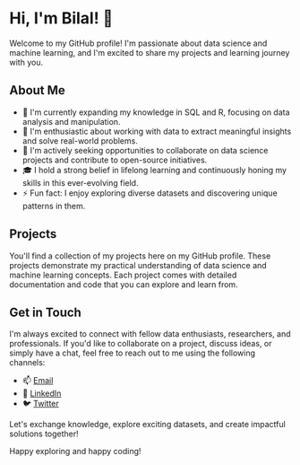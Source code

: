 # Hi, I'm Bilal! 👋

Welcome to my GitHub profile! I'm passionate about data science and machine learning, and I'm excited to share my projects and learning journey with you. 

## About Me

- 🌱 I'm currently expanding my knowledge in SQL and R, focusing on data analysis and manipulation.
- 👀 I'm enthusiastic about working with data to extract meaningful insights and solve real-world problems.
- 💼 I'm actively seeking opportunities to collaborate on data science projects and contribute to open-source initiatives.
- 🎓 I hold a strong belief in lifelong learning and continuously honing my skills in this ever-evolving field.
- ⚡ Fun fact: I enjoy exploring diverse datasets and discovering unique patterns in them.

## Projects

You'll find a collection of my projects here on my GitHub profile. These projects demonstrate my practical understanding of data science and machine learning concepts. Each project comes with detailed documentation and code that you can explore and learn from.

## Get in Touch

I'm always excited to connect with fellow data enthusiasts, researchers, and professionals. If you'd like to collaborate on a project, discuss ideas, or simply have a chat, feel free to reach out to me using the following channels:

- 📫 [Email](mailto:mba.2@live.com)
- 💼 [LinkedIn](https://linkedin.com/in/your-linkedin-profile)
- 🐦 [Twitter](https://twitter.com/momoguco)

Let's exchange knowledge, explore exciting datasets, and create impactful solutions together!

Happy exploring and happy coding!


<!---
estramoe/estramoe is a ✨ special ✨ repository because its `README.md` (this file) appears on your GitHub profile.
You can click the Preview link to take a look at your changes.
--->
